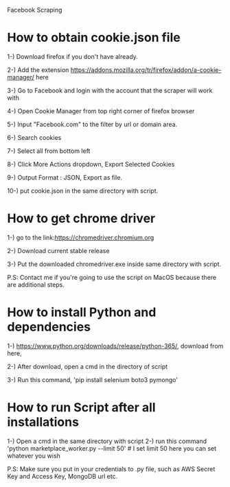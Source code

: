 Facebook Scraping

# How to obtain cookie.json file #
1-) Download firefox if you don't have already.

2-) Add the extension https://addons.mozilla.org/tr/firefox/addon/a-cookie-manager/ here

3-) Go to Facebook and login with the account that the scraper will work with

4-) Open Cookie Manager from top right corner of firefox browser

5-) Input "Facebook.com" to the filter by url or domain area.

6-) Search cookies

7-) Select all from bottom left

8-) Click More Actions dropdown, Export Selected Cookies

9-) Output Format : JSON, Export as file.

10-) put cookie.json in the same directory with script.



# How to get chrome driver #

1-) go to the link:https://chromedriver.chromium.org

2-) Download current stable release

3-) Put the downloaded chromedriver.exe inside same directory with script.

P.S: Contact me if you're going to use the script on MacOS because there are additional steps.



# How to install Python and dependencies #

1-) https://www.python.org/downloads/release/python-365/, download from here,

2-) After download, open a cmd in the directory of script

3-) Run this command, 'pip install selenium boto3 pymongo'


# How to run Script after all installations #
1-) Open a cmd in the same directory with script
2-) run this command 'python marketplace_worker.py --limit 50' # I set limit 50 here you can set whatever you wish

P.S: Make sure you put in your credentials to .py file, such as AWS Secret Key and Access Key, MongoDB url etc.
